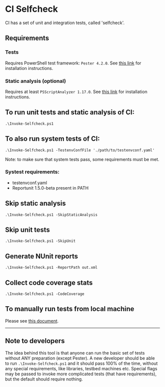 # CI Selfcheck

CI has a set of unit and integration tests, called 'selfcheck'.

## Requirements

### Tests

Requires PowerShell test framework: `Pester 4.2.0`. See [this link](https://github.com/pester/Pester/wiki/Installation-and-Update) for installation instructions.

### Static analysis (optional)

Requires at least `PSScriptAnalyzer 1.17.0`. See [this link](https://github.com/PowerShell/PSScriptAnalyzer) for installation instructions.

## To run unit tests and static analysis of CI:

```
.\Invoke-Selfcheck.ps1
```

## To also run system tests of CI:

```
.\Invoke-Selfcheck.ps1 -TestenvConfFile './path/to/testenvconf.yaml'
```

Note: to make sure that system tests pass, some requirements must be met.

### Systest requirements:

* testenvconf.yaml
* Reportunit 1.5.0-beta present in PATH

## Skip static analysis

```
.\Invoke-Selfcheck.ps1 -SkipStaticAnalysis
```

## Skip unit tests

```
.\Invoke-Selfcheck.ps1 -SkipUnit
```

## Generate NUnit reports

```
.\Invoke-Selfcheck.ps1 -ReportPath out.xml
```

## Collect code coverage stats

```
.\Invoke-Selfcheck.ps1 -CodeCoverage
```

## To manually run tests from local machine

Please see [this document](CIScripts/Test/Tests/README.md).

------------------

## Note to developers

The idea behind this tool is that anyone can run the basic set of tests without ANY preparation
(except Pester).
A new developer should be able to run `.\Invoke-Selfcheck.ps1` and it should pass 100% of the time,
without any special requirements, like libraries, testbed machines etc.
Special flags may be passed to invoke more complicated tests (that have requirements), but
the default should require nothing.
